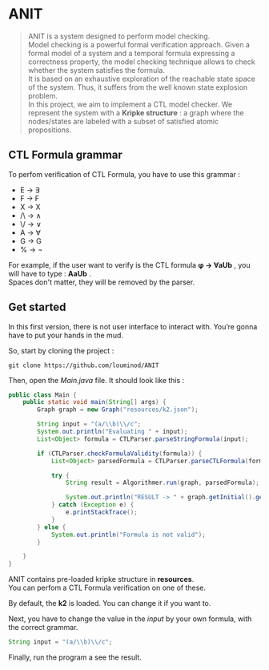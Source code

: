 # ANIT
> ANIT is a system designed to perform model checking. \
> Model checking is a powerful formal verification approach. Given a formal model of a system and a temporal formula expressing a correctness property, the model checking technique allows to check whether the system satisfies the formula. \
> It is based on an exhaustive exploration of the reachable state space of the system. Thus, it suffers from the well known state explosion problem. \
> In this project, we aim to implement a CTL model checker. We represent the system with a **Kripke structure** : a graph where the nodes/states are labeled with a subset of satisfied atomic propositions.

## CTL Formula grammar
To perfom verification of CTL Formula, you have to use this grammar : 

- E → ∃
- F → F
- X → X
- /\ → ∧
- \\/ → ∨
- A → ∀
- G → G
- % → ¬

For example, if the user want to verify is the CTL formula **φ → ∀aUb** , you will have to type : **AaUb** . \
Spaces don't matter, they will be removed by the parser.


## Get started
In this first version, there is not user interface to interact with.
You’re gonna have to put your hands in the mud.

So, start by cloning the project :

```
git clone https://github.com/louminod/ANIT
```

Then, open the *Main.java* file.
It should look like this :

```java
public class Main {
    public static void main(String[] args) {
        Graph graph = new Graph("resources/k2.json");

        String input = "(a/\\b)\\/c";
        System.out.println("Evaluating " + input);
        List<Object> formula = CTLParser.parseStringFormula(input);

        if (CTLParser.checkFormulaValidity(formula)) {
            List<Object> parsedFormula = CTLParser.parseCTLFormula(formula);

            try {
                String result = Algorithmer.run(graph, parsedFormula);

                System.out.println("RESULT -> " + graph.getInitial().getFormulae().contains(result));
            } catch (Exception e) {
                e.printStackTrace();
            }
        } else {
            System.out.println("Formula is not valid");
        }

    }
}
```

ANIT contains pre-loaded kripke structure in **resources**. \
You can perfom a CTL Formula verification on one of these.

By default, the **k2** is loaded. You can change it if you want to.

Next, you have to change the value in the *input* by your own formula, with the correct grammar.
```java 
String input = "(a/\\b)\\/c";
```

Finally, run the program a see the result.
